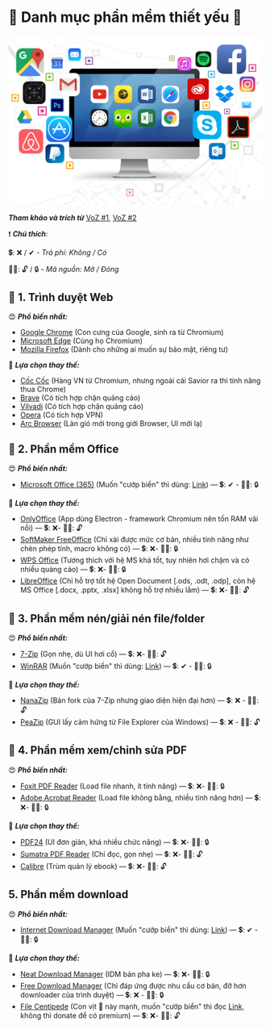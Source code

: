 # 📜 **Danh mục phần mềm thiết yếu** 📜

![Software List 1](../Images/software-list-1.jpg)

***Tham khảo và trích từ*** [VoZ #1](https://voz.vn/t/tong-hop-cac-phan-mem-mien-phi-ma-nguon-mo-tren-pc.907641/), [VoZ #2](https://voz.vn/t/tong-hop-software-can-thiet-cho-may-tinh.2974/)

❗ ***Chú thích***:

💲: ❌ / ✔ - *Trả phí: Không / Có*

👩‍💻: 🔓 / 🔒 - *Mã nguồn: Mở  / Đóng*

## 💾 1. Trình duyệt Web

😍 ***Phổ biến nhất:***

* [Google Chrome](https://www.google.com/chrome/) (Con cưng của Google, sinh ra từ Chromium)
* [Microsoft Edge](https://www.microsoft.com/en-us/edge/download) (Cùng họ Chromium)
* [Mozilla Firefox](https://www.mozilla.org/en-US/firefox/windows/) (Dành cho những ai muốn sự bảo mật, riêng tư)

🤩 ***Lựa chọn thay thế:***
  
* [Cốc Cốc](https://coccoc.com/download) (Hàng VN từ Chromium, nhưng ngoài cái Savior ra thì tính năng thua Chrome)
* [Brave](https://brave.com/download/) (Có tích hợp chặn quảng cáo)
* [Vilvadi](https://vivaldi.com/) (Có tích hợp chặn quảng cáo)
* [Opera](https://www.opera.com/) (Có tích hợp VPN)
* [Arc Browser](https://arc.net/) (Làn gió mới trong giới Browser, UI mới lạ)

## 💾 2. Phần mềm Office

😍 ***Phổ biến nhất:***

* [Microsoft Office (365)](https://gravesoft.dev/office_c2r_links) (Muốn "cướp biển" thì dùng: [Link](https://massgrave.dev/)) — 💲: ✔ - 👩‍💻: 🔒

🤩 ***Lựa chọn thay thế:***

* [OnlyOffice](https://www.onlyoffice.com/) (App dùng Electron - framework Chromium nên tốn RAM vãi nồi) — 💲: ❌- 👩‍💻: 🔓
* [SoftMaker FreeOffice](https://www.freeoffice.com/en/) (Chỉ xài được mức cơ bản, nhiều tính năng như chèn phép tính, macro không có) — 💲: ❌- 👩‍💻: 🔒
* [WPS Office](https://www.wps.com/) (Tương thích với hệ MS khá tốt, tuy nhiên hơi chậm và có nhiều quảng cáo) — 💲: ❌- 👩‍💻: 🔒
* [LibreOffice](https://www.libreoffice.org/) (Chỉ hỗ trợ tốt hệ Open Document [.ods, .odt, .odp], còn hệ MS Office [.docx, .pptx, .xlsx] không hỗ trợ nhiều lắm) — 💲: ❌- 👩‍💻: 🔓

## 💾 3. Phần mềm nén/giải nén file/folder

😍 ***Phổ biến nhất:***

* [7-Zip](https://www.7-zip.org/) (Gọn nhẹ, dù UI hơi cổ) — 💲: ❌- 👩‍💻: 🔓
* [WinRAR](https://www.win-rar.com/start.html?&L=0) (Muốn "cướp biển" thì dùng: [Link](https://github.com/bitcookies/winrar-keygen)) — 💲: ✔ - 👩‍💻: 🔒

🤩 ***Lựa chọn thay thế:***

* [NanaZip](https://github.com/M2Team/NanaZip) (Bản fork của 7-Zip nhưng giao diện hiện đại hơn) — 💲: ❌ - 👩‍💻: 🔓
* [PeaZip](https://peazip.github.io/) (GUI lấy cảm hứng từ File Explorer của Windows) — 💲: ❌ - 👩‍💻: 🔓

## 💾 4. Phần mềm xem/chỉnh sửa PDF

😍 ***Phổ biến nhất:***

* [Foxit PDF Reader](https://www.foxit.com/pdf-reader/) (Load file nhanh, ít tính năng) — 💲: ❌- 👩‍💻: 🔒
* [Adobe Acrobat Reader](https://get.adobe.com/reader/) (Load file không bằng, nhiều tính năng hơn) — 💲: ❌- 👩‍💻: 🔒

🤩 ***Lựa chọn thay thế:***

* [PDF24](https://www.pdf24.org/en/) (UI đơn giản, khá nhiều chức năng) — 💲: ❌- 👩‍💻: 🔒
* [Sumatra PDF Reader](https://www.sumatrapdfreader.org/free-pdf-reader) (Chỉ đọc, gọn nhẹ) — 💲: ❌- 👩‍💻: 🔓
* [Calibre](https://calibre-ebook.com/download) (Trùm quản lý ebook) — 💲: ❌- 👩‍💻: 🔓

## 5. Phần mềm download

😍 ***Phổ biến nhất:***

* [Internet Download Manager](https://www.internetdownloadmanager.com/) (Muốn "cướp biển" thì dùng: [Link](https://github.com/lstprjct/IDM-Activation-Script)) — 💲: ✔ - 👩‍💻: 🔒

🤩 ***Lựa chọn thay thế:***

* [Neat Download Manager](https://www.neatdownloadmanager.com/index.php/en/) (IDM bản pha ke) — 💲: ❌- 👩‍💻: 🔒
* [Free Download Manager](https://www.freedownloadmanager.org/) (Chỉ đáp ứng được nhu cầu cơ bản, đỡ hơn downloader của trình duyệt) — 💲: ❌ - 👩‍💻: 🔒
* [File Centipede](https://filecxx.com/en_US/index.html) (Con vịt 🦆 này mạnh, muốn "cướp biển" thì đọc [Link](../Notes/File-Centipede/File-Centipede.md), không thì donate để có premium) — 💲: ❌- 👩‍💻: 🔓
